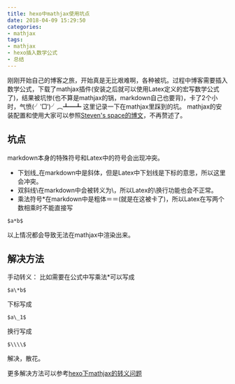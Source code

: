 ```yaml
---
title: hexo中mathjax使用坑点
date: 2018-04-09 15:29:50
categories:
- mathjax
tags:
- mathjax
- hexo插入数学公式
- 总结
---
```

刚刚开始自己的博客之旅，开始真是无比艰难啊，各种被坑。过程中博客需要插入数学公式，下载了mathjax插件(安装之后就可以使用Latex定义的宏写数学公式了)，结果被坑惨(也不算是mathjax的锅，markdown自己也要背)，卡了2个小时，气愤(╯‵□′)╯︵┻━┻
这里记录一下在mathjax里踩到的坑。
mathjax的安装配置和使用大家可以参照[Steven's space的博文](http://stevenshi.me/2017/06/26/hexo-insert-formula/)，不再赘述了。

## 坑点
markdown本身的特殊符号和Latex中的符号会出现冲突。
- 下划线_在markdown中是斜体，但是Latex中下划线是下标的意思，所以这里会冲突。
- 双斜线\\在markdown中会被转义为\，所以Latex的\\换行功能也会不正常。
- 乘法符号*在markdown中是粗体＝＝(就是在这被卡了)，所以Latex在写两个数相乘时不能直接写
```
$a*b$
```
以上情况都会导致无法在mathjax中渲染出来。

## 解决方法
手动转义：
比如需要在公式中写乘法*可以写成
```
$a\*b$
```
下标写成
```
$a\_1$
```
换行写成
```
$\\\\$
```
解决，散花。

更多解决方法可以参考[hexo下mathjax的转义问题](http://shomy.top/2016/10/22/hexo-markdown-mathjax/)
